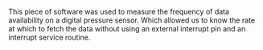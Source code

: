 This piece of software was used to measure the frequency of data availability on a digital pressure sensor. Which allowed us to know the rate at which to fetch the data without using an external interrupt pin and an interrupt service routine.